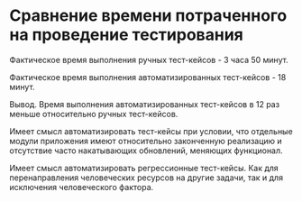 <h1>Сравнение времени потраченного на проведение тестирования</h1>
Фактическое время выполнения ручных тест-кейсов - 3 часа 50 минут.

Фактическое время выполнения автоматизированных тест-кейсов - 18 минут.

Вывод.
Время выполнения автоматизированных тест-кейсов в 12 раз меньше относительно ручных тест-кейсов.

Имеет смысл автоматизировать тест-кейсы при условии, что отдельные модули приложения имеют относительно законченную реализацию и отсутствие часто накатывающих обновлений, меняющих функционал.

Имеет смысл автоматизировать регрессионные тест-кейсы. Как для перенаправления человеческих ресурсов на другие задачи, так и для исключения человеческого фактора.